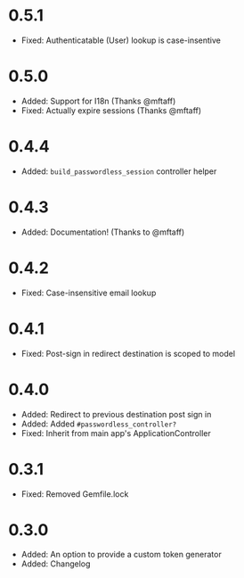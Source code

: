 # 0.5.1

- Fixed: Authenticatable (User) lookup is case-insentive

# 0.5.0

- Added: Support for I18n (Thanks @mftaff)
- Fixed: Actually expire sessions (Thanks @mftaff)

# 0.4.4

- Added: `build_passwordless_session` controller helper

# 0.4.3

- Added: Documentation! (Thanks to @mftaff)

# 0.4.2

- Fixed: Case-insensitive email lookup

# 0.4.1

- Fixed: Post-sign in redirect destination is scoped to model

# 0.4.0

- Added: Redirect to previous destination post sign in
- Added: Added `#passwordless_controller?`
- Fixed: Inherit from main app's ApplicationController

# 0.3.1

- Fixed: Removed Gemfile.lock

# 0.3.0

- Added: An option to provide a custom token generator
- Added: Changelog
